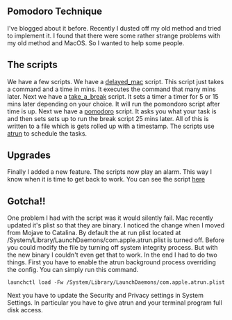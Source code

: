 ## Pomodoro Technique
I've blogged about it before.
Recently I dusted off my old method and tried to implement it.
I found that there were some rather strange problems with my old method and MacOS.
So I wanted to help some people.

## The scripts
We have a few scripts.
We have a [delayed_mac](https://github.com/charltonaustin/dotfiles/blob/master/bin/delayed_mac) script.
This script just takes a command and a time in mins.
It executes the command that many mins later.
Next we have a [take_a_break](https://github.com/charltonaustin/dotfiles/blob/master/bin/take_a_break) script.
It sets a timer a timer for 5 or 15 mins later depending on your choice.
It will run the pomondoro script after time is up.
Next we have a [pomodoro](https://github.com/charltonaustin/dotfiles/blob/master/bin/pomodoro) script.
It asks you what your task is and then sets sets up to run the break script 25 mins later.
All of this is written to a file which is gets rolled up with a timestamp.
The scripts use [atrun](https://www.freebsd.org/cgi/man.cgi?query=atrun&sektion=8) to schedule the tasks.


## Upgrades
Finally I added a new feature.
The scripts now play an alarm.
This way I know when it is time to get back to work.
You can see the script [here](https://github.com/charltonaustin/dotfiles/blob/master/bin/play_alarm)

## Gotcha!!
One problem I had with the script was it would silently fail.
Mac recently updated it's plist so that they are binary.
I noticed the change when I moved from Mojave to Catalina.
By default the at run plist located at /System/Library/LaunchDaemons/com.apple.atrun.plist is turned off.
Before you could modify the file by turning off system integrity process.
But with the new binary I couldn't even get that to work.
In the end I had to do two things.
First you have to enable the atrun background process overriding the config.
You can simply run this command.

`launchctl load -Fw /System/Library/LaunchDaemons/com.apple.atrun.plist`

Next you have to update the Security and Privacy settings in System Settings.
In particular you have to give atrun and your terminal program full disk access.
